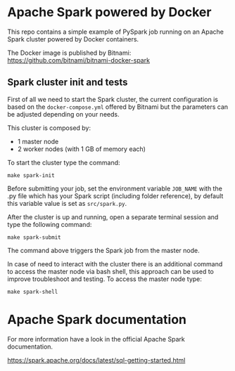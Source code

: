 # Apache Spark powered by Docker

This repo contains a simple example of PySpark job running on an Apache Spark cluster powered by Docker containers.

The Docker image is published by Bitnami: https://github.com/bitnami/bitnami-docker-spark

## Spark cluster init and tests

First of all we need to start the Spark cluster, the current configuration is based on the `docker-compose.yml` offered by Bitnami but the parameters can be adjusted depending on your needs.

This cluster is composed by:
- 1 master node
- 2 worker nodes (with 1 GB of memory each)

To start the cluster type the command:

```
make spark-init
```

Before submitting your job, set the environment variable `JOB_NAME` with the .py file which has your Spark script (including folder reference), by default this variable value is set as `src/spark.py`.

After the cluster is up and running, open a separate terminal session and type the following command:

```
make spark-submit
```

The command above triggers the Spark job from the master node.

In case of need to interact with the cluster there is an additional command to access the master node via bash shell, this approach can be used to improve troubleshoot and testing. To access the master node type:

```
make spark-shell
```

# Apache Spark documentation

For more information have a look in the official Apache Spark documentation.

https://spark.apache.org/docs/latest/sql-getting-started.html